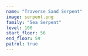 ```yaml
---
name: "Traverse Sand Serpent"
image: serpent.png
family: "Sea Serpent"
level: 100
start_floor: 56
end_floor: 59
patrol: true
---
```

